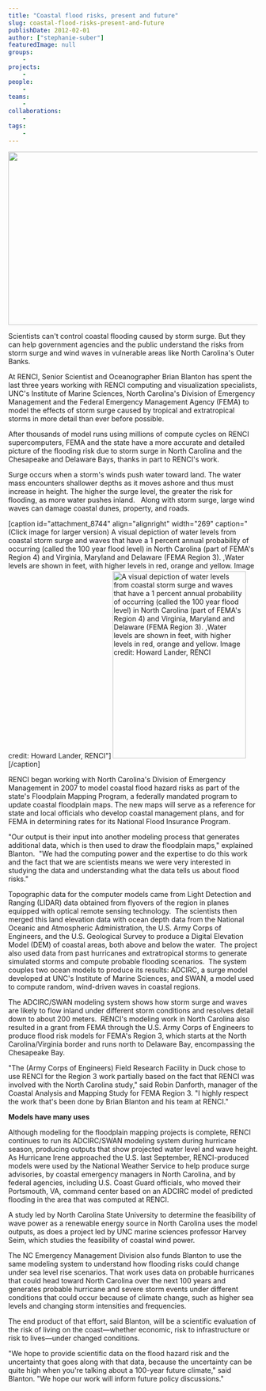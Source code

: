 ```yaml
---
title: "Coastal flood risks, present and future"
slug: coastal-flood-risks-present-and-future
publishDate: 2012-02-01
author: ["stephanie-suber"]
featuredImage: null
groups:
    - 
projects:
    - 
people:
    - 
teams: 
    - 
collaborations:
    - 
tags:
    -
---
```

<p><img class="alignnone size-full wp-image-8746" title="floodmap-2012-STORY-header-img" src="https://www.renci.org/wp-content/uploads/2012/02/floodmap-2012-STORY-header-img.jpg" alt="" width="630" height="350" /><br class="spacer_" /></p>
<p>Scientists can't control coastal flooding caused by storm surge. But they can help government agencies and the public understand the risks from storm surge and wind waves in vulnerable areas like North Carolina's Outer Banks.</p>
<p>At RENCI, Senior Scientist and Oceanographer Brian Blanton has spent the last three years working with RENCI computing and visualization specialists, UNC's Institute of Marine Sciences, North Carolina's Division of Emergency Management and the Federal Emergency Management Agency (FEMA) to model the effects of storm surge caused by tropical and extratropical storms in more detail than ever before possible.</p>
<p>After thousands of model runs using millions of compute cycles on RENCI supercomputers, FEMA and the state have a more accurate and detailed picture of the flooding risk due to storm surge in North Carolina and the Chesapeake and Delaware Bays, thanks in part to RENCI's work.</p>
<p>Surge occurs when a storm's winds push water toward land. The water mass encounters shallower depths as it moves ashore and thus must increase in height. The higher the surge level, the greater the risk for flooding, as more water pushes inland.   Along with storm surge, large wind waves can damage coastal dunes, property, and roads.</p>
<p>[caption id="attachment_8744" align="alignright" width="269" caption="(Click image for larger version) A visual depiction of water levels from coastal storm surge and waves that have a 1 percent annual probability of occurring (called the 100 year flood level) in North Carolina (part of FEMA's Region 4) and Virginia, Maryland and Delaware  (FEMA Region 3). ,Water levels are shown in feet, with higher levels in red, orange and yellow.  Image credit: Howard Lander, RENCI"]<a href="https://www.renci.org/wp-content/uploads/2012/02/floodmap-2012-STORY-img.jpg"><img class="size-large wp-image-8744  " style="margin: 3px;" title="Coastal Flood Risk" src="https://www.renci.org/wp-content/uploads/2012/02/floodmap-2012-STORY-img-449x630.jpg" alt="A visual depiction of water levels from coastal storm surge and waves that have a 1 percent annual probability of occurring (called the 100 year flood level) in North Carolina (part of FEMA's Region 4) and Virginia, Maryland and Delaware  (FEMA Region 3). ,Water levels are shown in feet, with higher levels in red, orange and yellow.  Image credit: Howard Lander, RENCI" width="269" height="378" /></a>[/caption]</p>
<p>RENCI began working with North Carolina's Division of Emergency Management in 2007 to model coastal flood hazard risks as part of the state's Floodplain Mapping Program, a federally mandated program to update coastal floodplain maps. The new maps will serve as a reference for state and local officials who develop coastal management plans, and for FEMA in determining rates for its National Flood Insurance Program.</p>
<p>"Our output is their input into another modeling process that generates additional data, which is then used to draw the floodplain maps," explained Blanton.  "We had the computing power and the expertise to do this work and the fact that we are scientists means we were very interested in studying the data and understanding what the data tells us about flood risks."</p>
<p>Topographic data for the computer models came from Light Detection and Ranging (LIDAR) data obtained from flyovers of the region in planes equipped with optical remote sensing technology.  The scientists then merged this land elevation data with ocean depth data from the National Oceanic and Atmospheric Administration, the U.S. Army Corps of Engineers, and the U.S. Geological Survey to produce a Digital Elevation Model (DEM) of coastal areas, both above and below the water.  The project also used data from past hurricanes and extratropical storms to generate simulated storms and compute probable flooding scenarios.  The system couples two ocean models to produce its results: ADCIRC, a surge model developed at UNC's Institute of Marine Sciences, and SWAN, a model used to compute random, wind-driven waves in coastal regions.</p>
<p>The ADCIRC/SWAN modeling system shows how storm surge and waves are likely to flow inland under different storm conditions and resolves detail down to about 200 meters.  RENCI's modeling work in North Carolina also resulted in a grant from FEMA through the U.S. Army Corps of Engineers to produce flood risk models for FEMA's Region 3, which starts at the North Carolina/Virginia border and runs north to Delaware Bay, encompassing the Chesapeake Bay.</p>
<p>"The (Army Corps of Engineers) Field Research Facility in Duck chose to use RENCI for the Region 3 work partially based on the fact that RENCI was involved with the North Carolina study," said Robin Danforth, manager of the Coastal Analysis and Mapping Study for FEMA Region 3. "I highly respect the work that's been done by Brian Blanton and his team at RENCI."</p>
<p><strong class="head2">Models have many uses</strong></p>
<p>Although modeling for the floodplain mapping projects is complete, RENCI continues to run its ADCIRC/SWAN modeling system during hurricane season, producing outputs that show projected water level and wave height. As Hurricane Irene approached the U.S. last September, RENCI-produced models were used by the National Weather Service to help produce surge advisories, by coastal emergency managers in North Carolina, and by federal agencies, including U.S. Coast Guard officials, who moved their Portsmouth, VA, command center based on an ADCIRC model of predicted flooding in the area that was computed at RENCI.</p>
<p>A study led by North Carolina State University to determine the feasibility of wave power as a renewable energy source in North Carolina uses the model outputs, as does a project led by UNC marine sciences professor Harvey Seim, which studies the feasibility of coastal wind power.</p>
<p>The NC Emergency Management Division also funds Blanton to use the same modeling system to understand how flooding risks could change under sea level rise scenarios. That work uses data on probable hurricanes that could head toward North Carolina over the next 100 years and generates probable hurricane and severe storm events under different conditions that could occur because of climate change, such as higher sea levels and changing storm intensities and frequencies.</p>
<p>The end product of that effort, said Blanton, will be a scientific evaluation of the risk of living on the coast—whether economic, risk to infrastructure or risk to lives—under changed conditions.</p>
<p>"We hope to provide scientific data on the flood hazard risk and the uncertainty that goes along with that data, because the uncertainty can be quite high when you're talking about a 100-year future climate," said Blanton. "We hope our work will inform future policy discussions."</p>

<!-- old tags
    ["disaster research","FEMA","scientific visualization"]
-->